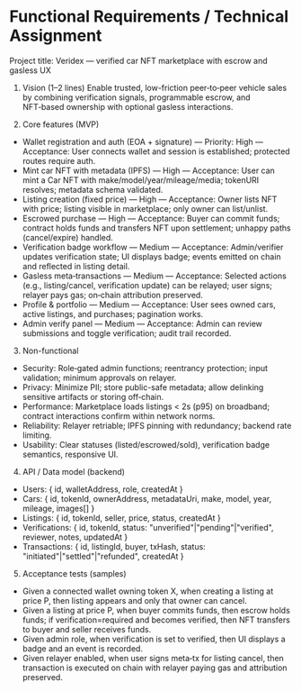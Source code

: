 # Functional Requirements / Technical Assignment

Project title: Veridex — verified car NFT marketplace with escrow and gasless UX

1. Vision (1–2 lines)
Enable trusted, low-friction peer‑to‑peer vehicle sales by combining verification signals, programmable escrow, and NFT‑based ownership with optional gasless interactions.

2. Core features (MVP)
- Wallet registration and auth (EOA + signature) — Priority: High — Acceptance: User connects wallet and session is established; protected routes require auth.
- Mint car NFT with metadata (IPFS) — High — Acceptance: User can mint a Car NFT with make/model/year/mileage/media; tokenURI resolves; metadata schema validated.
- Listing creation (fixed price) — High — Acceptance: Owner lists NFT with price; listing visible in marketplace; only owner can list/unlist.
- Escrowed purchase — High — Acceptance: Buyer can commit funds; contract holds funds and transfers NFT upon settlement; unhappy paths (cancel/expire) handled.
- Verification badge workflow — Medium — Acceptance: Admin/verifier updates verification state; UI displays badge; events emitted on chain and reflected in listing detail.
- Gasless meta‑transactions — Medium — Acceptance: Selected actions (e.g., listing/cancel, verification update) can be relayed; user signs; relayer pays gas; on‑chain attribution preserved.
- Profile & portfolio — Medium — Acceptance: User sees owned cars, active listings, and purchases; pagination works.
- Admin verify panel — Medium — Acceptance: Admin can review submissions and toggle verification; audit trail recorded.

3. Non-functional
- Security: Role‑gated admin functions; reentrancy protection; input validation; minimum approvals on relayer.
- Privacy: Minimize PII; store public-safe metadata; allow delinking sensitive artifacts or storing off‑chain.
- Performance: Marketplace loads listings < 2s (p95) on broadband; contract interactions confirm within network norms.
- Reliability: Relayer retriable; IPFS pinning with redundancy; backend rate limiting.
- Usability: Clear statuses (listed/escrowed/sold), verification badge semantics, responsive UI.

4. API / Data model (backend)
- Users: { id, walletAddress, role, createdAt }
- Cars: { id, tokenId, ownerAddress, metadataUri, make, model, year, mileage, images[] }
- Listings: { id, tokenId, seller, price, status, createdAt }
- Verifications: { id, tokenId, status: "unverified"|"pending"|"verified", reviewer, notes, updatedAt }
- Transactions: { id, listingId, buyer, txHash, status: "initiated"|"settled"|"refunded", createdAt }

5. Acceptance tests (samples)
- Given a connected wallet owning token X, when creating a listing at price P, then listing appears and only that owner can cancel.
- Given a listing at price P, when buyer commits funds, then escrow holds funds; if verification=required and becomes verified, then NFT transfers to buyer and seller receives funds.
- Given admin role, when verification is set to verified, then UI displays a badge and an event is recorded.
- Given relayer enabled, when user signs meta‑tx for listing cancel, then transaction is executed on chain with relayer paying gas and attribution preserved.
